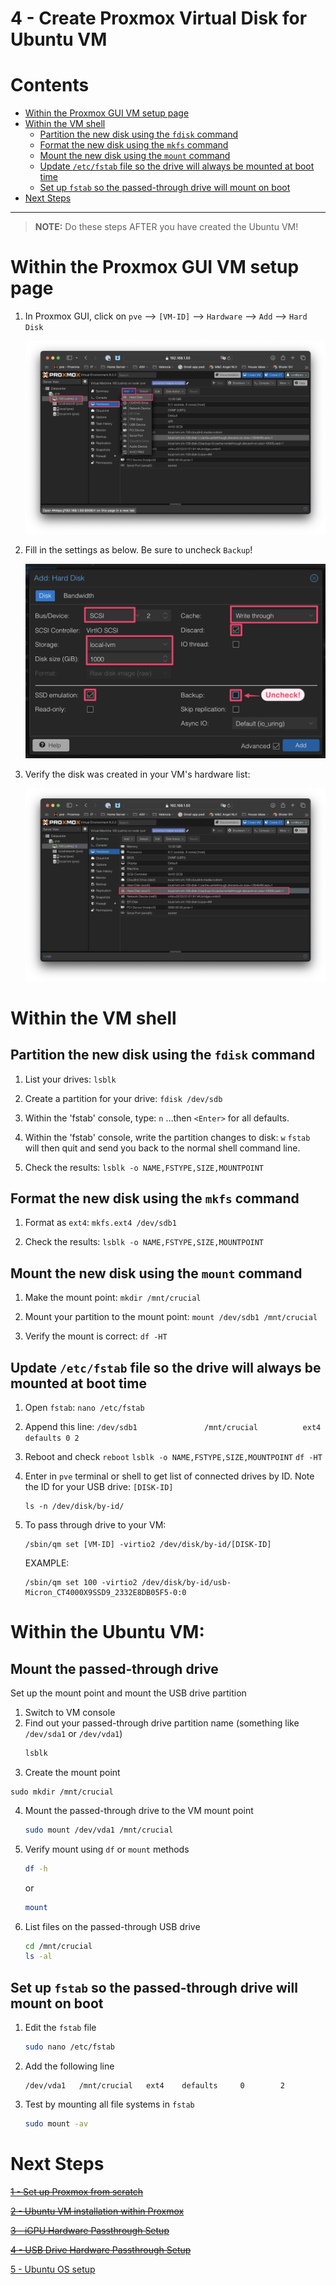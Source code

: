 4 - Create Proxmox Virtual Disk for Ubuntu VM
===================================================

# Contents
- [Within the Proxmox GUI VM setup page](#within-the-proxmox-gui-vm-setup-page)
- [Within the VM shell](#within-the-vm-shell)
  - [Partition the new disk using the `fdisk` command](#partition-the-new-disk-using-the-fdisk-command)
  - [Format the new disk using the `mkfs` command](#format-the-new-disk-using-the-mkfs-command)
  - [Mount the new disk using the `mount` command](#mount-the-new-disk-using-the-mount-command)
  - [Update `/etc/fstab` file so the drive will always be mounted at boot time](#update-etcfstab-file-so-the-drive-will-always-be-mounted-at-boot-time)
  - [Set up `fstab` so the passed-through drive will mount on boot](#set-up-fstab-so-the-passed-through-drive-will-mount-on-boot)
- [Next Steps](#next-steps)
----
> **NOTE:** Do these steps AFTER you have created the Ubuntu VM!
# Within the Proxmox GUI VM setup page

1. In Proxmox GUI, click on `pve` --> `[VM-ID]` --> `Hardware` --> `Add` --> `Hard Disk`

   ![images](images/proxmox%20get%20to%20hard%20disk%20setup.png)

2. Fill in the settings as below. Be sure to uncheck `Backup`!

    ![images](images/proxmox%20hard%20disk%20settings.png)

3. Verify the disk was created in your VM's hardware list:

    ![images](images/proxmox%20verify%20hard%20disk.png)

# Within the VM shell

## Partition the new disk using the `fdisk` command

1. List your drives:
   ```lsblk```

2. Create a partition for your drive:
   ```fdisk /dev/sdb```

3. Within the 'fstab' console, type:
   ```n```
   …then `<Enter>` for all defaults.

4. Within the 'fstab' console, write the partition changes to disk:
   ```w```
   `fstab` will then quit and send you back to the normal shell command line.

5. Check the results:
   ```lsblk -o NAME,FSTYPE,SIZE,MOUNTPOINT```

## Format the new disk using the `mkfs` command

1. Format as `ext4`:
   ```mkfs.ext4 /dev/sdb1```

2. Check the results:
   ```lsblk -o NAME,FSTYPE,SIZE,MOUNTPOINT```

## Mount the new disk using the `mount` command

1. Make the mount point:
   ```mkdir /mnt/crucial```

2. Mount your partition to the mount point:
   ```mount /dev/sdb1 /mnt/crucial```

3. Verify the mount is correct:
   ```df -HT```

## Update `/etc/fstab` file so the drive will always be mounted at boot time

1. Open `fstab`:
   ```nano /etc/fstab```

2. Append this line:
   ```/dev/sdb1               /mnt/crucial          ext4    defaults 0 2```

3. Reboot and check
   ```reboot```
   ```lsblk -o NAME,FSTYPE,SIZE,MOUNTPOINT```
     ```df -HT```










4. Enter in `pve` terminal or shell to get list of connected drives by ID. Note the ID for your USB drive: `[DISK-ID]`
   ```shell
   ls -n /dev/disk/by-id/
   ```
5. To pass through drive to your VM:
   ```shell
   /sbin/qm set [VM-ID] -virtio2 /dev/disk/by-id/[DISK-ID]
   ```

   EXAMPLE:
     ```shell
   /sbin/qm set 100 -virtio2 /dev/disk/by-id/usb-Micron_CT4000X9SSD9_2332E8DB05F5-0:0
   ```
  
#  Within the Ubuntu VM:
## Mount the passed-through drive
Set up the mount point and mount the USB drive partition
1. Switch to VM console
2. Find out your passed-through drive partition name (something like `/dev/sda1` or `/dev/vda1`)
   ```sh
   lsblk
   ```
4.  Create the mount point
   ```shell
   sudo mkdir /mnt/crucial
   ```
4. Mount the passed-through drive to the VM mount point
   ```sh
   sudo mount /dev/vda1 /mnt/crucial
   ```
5. Verify mount using `df` or `mount` methods
   ```sh
   df -h
   ```
   or
      ```sh
   mount
   ```
6. List files on the passed-through USB drive
   ```sh
   cd /mnt/crucial
   ls -al
   ``` 
## Set up `fstab` so the passed-through drive will mount on boot
1. Edit the `fstab` file
   ```sh
   sudo nano /etc/fstab
   ```
2. Add the following line
   ```EditorConfig
   /dev/vda1   /mnt/crucial   ext4    defaults     0        2
   ```
3. Test by mounting all file systems in `fstab`
   ```sh
   sudo mount -av
   ```
# Next Steps

~~[1 - Set up Proxmox from scratch](1%20-%20Proxmox%20Setup.md)~~

~~[2 - Ubuntu VM installation within Proxmox](2%20-%20Ubuntu%20VM%20Installation%20within%20Proxmox.md)~~

~~[3 - iGPU Hardware Passthrough Setup](3%20-%20iGPU%20Hardware%20Passthrough%20Setup.md)~~

~~[4 - USB Drive Hardware Passthrough Setup](4%20-%20USB%20Drive%20Hardware%20Passthrough%20Setup.md)~~

[5 - Ubuntu OS setup](5%20-%20Ubuntu%20OS%20Setup.md)

